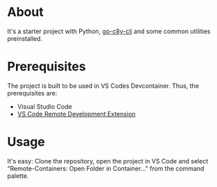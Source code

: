 # About
It's a starter project with Python, [go-c8y-cli](https://goc8ycli.netlify.app/) and some common utilities preinstalled.

# Prerequisites
The project is built to be used in VS Codes Devcontainer. Thus, the prerequisites are:
* Visual Studio Code
* [VS Code Remote Development Extension](https://marketplace.visualstudio.com/items?itemName=ms-vscode-remote.vscode-remote-extensionpack)

# Usage
It's easy: Clone the repository, open the project in VS Code and select "Remote-Containers: Open Folder in Container..." from the command palette.

